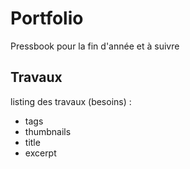 # Portfolio

Pressbook pour la fin d'année et à suivre

## Travaux

listing des travaux (besoins) :

- tags
- thumbnails
- title
- excerpt
